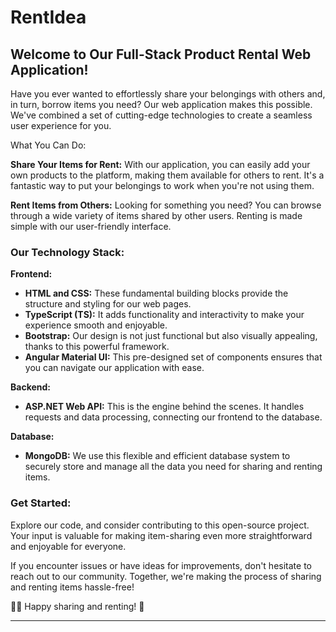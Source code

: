# RentIdea

## Welcome to Our Full-Stack Product Rental Web Application! 

Have you ever wanted to effortlessly share your belongings with others and, in turn, borrow items you need? Our web application makes this possible. We've combined a set of cutting-edge technologies to create a seamless user experience for you.

 What You Can Do:

**Share Your Items for Rent:** With our application, you can easily add your own products to the platform, making them available for others to rent. It's a fantastic way to put your belongings to work when you're not using them.

**Rent Items from Others:** Looking for something you need? You can browse through a wide variety of items shared by other users. Renting is made simple with our user-friendly interface.

### Our Technology Stack:

**Frontend:**
- **HTML and CSS:** These fundamental building blocks provide the structure and styling for our web pages.
- **TypeScript (TS):** It adds functionality and interactivity to make your experience smooth and enjoyable.
- **Bootstrap:** Our design is not just functional but also visually appealing, thanks to this powerful framework.
- **Angular Material UI:** This pre-designed set of components ensures that you can navigate our application with ease.

**Backend:**
- **ASP.NET Web API:** This is the engine behind the scenes. It handles requests and data processing, connecting our frontend to the database.

**Database:**
- **MongoDB:** We use this flexible and efficient database system to securely store and manage all the data you need for sharing and renting items.

### Get Started:

Explore our code, and consider contributing to this open-source project. Your input is valuable for making item-sharing even more straightforward and enjoyable for everyone.

If you encounter issues or have ideas for improvements, don't hesitate to reach out to our community. Together, we're making the process of sharing and renting items hassle-free!

🏡🔑 Happy sharing and renting! 🛒


---
